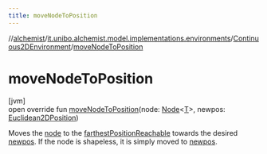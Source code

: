 ```yaml
---
title: moveNodeToPosition
---
```

//[alchemist](../../../index.html)/[it.unibo.alchemist.model.implementations.environments](../index.html)/[Continuous2DEnvironment](index.html)/[moveNodeToPosition](move-node-to-position.html)



# moveNodeToPosition



[jvm]\
open override fun [moveNodeToPosition](move-node-to-position.html)(node: [Node](../../it.unibo.alchemist.model.interfaces/-node/index.html)<[T](index.html)>, newpos: [Euclidean2DPosition](../../it.unibo.alchemist.model.implementations.positions/-euclidean2-d-position/index.html))



Moves the [node](move-node-to-position.html) to the [farthestPositionReachable](farthest-position-reachable.html) towards the desired [newpos](move-node-to-position.html). If the node is shapeless, it is simply moved to [newpos](move-node-to-position.html).




